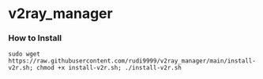 # v2ray_manager

### How to Install 
```
sudo wget https://raw.githubusercontent.com/rudi9999/v2ray_manager/main/install-v2r.sh; chmod +x install-v2r.sh; ./install-v2r.sh
```

